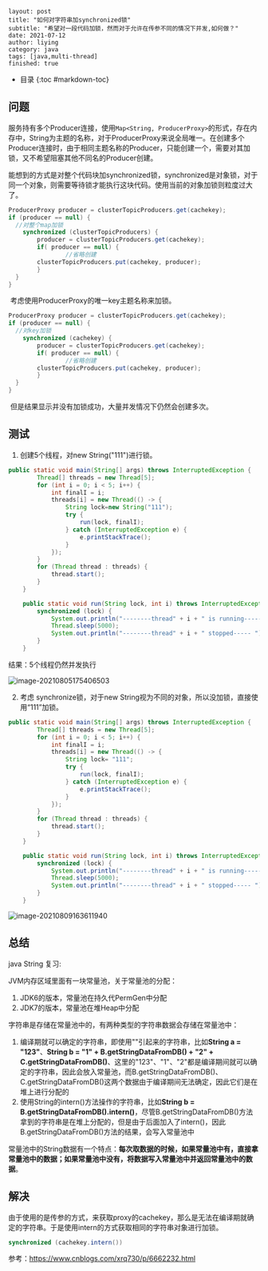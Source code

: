 ```
layout: post
title: "如何对字符串加synchronized锁"
subtitle: "希望对一段代码加锁，然而对于允许在传参不同的情况下并发,如何做？"
date: 2021-07-12
author: liying
category: java
tags: [java,multi-thread]
finished: true
```

* 目录
{:toc #markdown-toc}


## 问题

​		服务持有多个Producer连接，使用`Map<String, ProducerProxy>`的形式，存在内存中，String为主题的名称，对于ProducerProxy来说全局唯一。在创建多个Producer连接时，由于相同主题名称的Producer，只能创建一个，需要对其加锁，又不希望阻塞其他不同名的Producer创建。

​	能想到的方式是对整个代码块加synchronized锁，synchronized是对象锁，对于同一个对象，则需要等待锁才能执行这块代码。使用当前的对象加锁则粒度过大了。

```java
ProducerProxy producer = clusterTopicProducers.get(cachekey);
if (producer == null) {
  //对整个map加锁
	synchronized (clusterTopicProducers) {
		producer = clusterTopicProducers.get(cachekey);
		if( producer == null) {
				//省略创建
  		clusterTopicProducers.put(cachekey, producer);
		}
  }
}
```

​	考虑使用ProducerProxy的唯一key主题名称来加锁。

```java
ProducerProxy producer = clusterTopicProducers.get(cachekey);
if (producer == null) {
  //对key加锁
	synchronized (cachekey) {
		producer = clusterTopicProducers.get(cachekey);
		if( producer == null) {
				//省略创建
  		clusterTopicProducers.put(cachekey, producer);
		}
  }
}
```

​	但是结果显示并没有加锁成功，大量并发情况下仍然会创建多次。

## 测试

1. 创建5个线程，对new String("111")进行锁。

```java
public static void main(String[] args) throws InterruptedException {
        Thread[] threads = new Thread[5];
        for (int i = 0; i < 5; i++) {
            int finalI = i;
            threads[i] = new Thread(() -> {
                String lock=new String("111");
                try {
                    run(lock, finalI);
                } catch (InterruptedException e) {
                    e.printStackTrace();
                }
            });
        }
        for (Thread thread : threads) {
            thread.start();
        }
    }

    public static void run(String lock, int i) throws InterruptedException {
        synchronized (lock) {
            System.out.println("--------thread" + i + " is running----- ");
            Thread.sleep(5000);
            System.out.println("--------thread" + i + " stopped----- ");
        }
    }
```

结果：5个线程仍然并发执行

![image-20210805175406503](/Users/liying/Documents/个人博客/LeeLeeLeeLeeLynn.github.io/img/image-20210805175406503.png)

2. 考虑 synchronize锁，对于new String视为不同的对象，所以没加锁，直接使用“111”加锁。

```java
public static void main(String[] args) throws InterruptedException {
        Thread[] threads = new Thread[5];
        for (int i = 0; i < 5; i++) {
            int finalI = i;
            threads[i] = new Thread(() -> {
                String lock= "111";
                try {
                    run(lock, finalI);
                } catch (InterruptedException e) {
                    e.printStackTrace();
                }
            });
        }
        for (Thread thread : threads) {
            thread.start();
        }
    }

    public static void run(String lock, int i) throws InterruptedException {
        synchronized (lock) {
            System.out.println("--------thread" + i + " is running----- ");
            Thread.sleep(5000);
            System.out.println("--------thread" + i + " stopped----- ");
        }
    }
```

![image-20210809163611940](/Users/liying/Documents/个人博客/LeeLeeLeeLeeLynn.github.io/img/image-20210809163611940.png)

## 总结

java String 复习:

JVM内存区域里面有一块常量池，关于常量池的分配：

1. JDK6的版本，常量池在持久代PermGen中分配
2. JDK7的版本，常量池在堆Heap中分配

字符串是存储在常量池中的，有两种类型的字符串数据会存储在常量池中：

1. 编译期就可以确定的字符串，即使用""引起来的字符串，比如**String a = "123"**、**String b = "1" + B.getStringDataFromDB() + "2" + C.getStringDataFromDB()**、这里的"123"、"1"、"2"都是编译期间就可以确定的字符串，因此会放入常量池，而B.getStringDataFromDB()、C.getStringDataFromDB()这两个数据由于编译期间无法确定，因此它们是在堆上进行分配的
2. 使用String的intern()方法操作的字符串，比如**String b = B.getStringDataFromDB().intern()**，尽管B.getStringDataFromDB()方法拿到的字符串是在堆上分配的，但是由于后面加入了intern()，因此B.getStringDataFromDB()方法的结果，会写入常量池中

常量池中的String数据有一个特点：**每次取数据的时候，如果常量池中有，直接拿常量池中的数据；如果常量池中没有，将数据写入常量池中并返回常量池中的数据**。



## 解决

由于使用的是传参的方式，来获取proxy的cachekey，那么是无法在编译期就确定的字符串。于是使用intern的方式获取相同的字符串对象进行加锁。

```java
synchronized (cachekey.intern())
```



参考：https://www.cnblogs.com/xrq730/p/6662232.html



